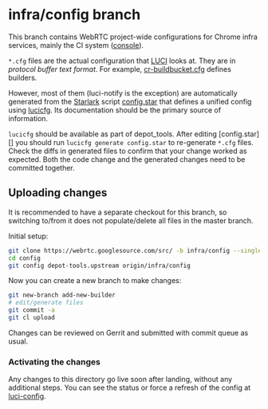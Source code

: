 # infra/config branch

This branch contains WebRTC project-wide configurations for Chrome infra
services, mainly the CI system ([console][]).

`*.cfg` files are the actual configuration that [LUCI][luci-config] looks at.
They are in *protocol buffer text format*. For example,
[cr-buildbucket.cfg](cr-buildbucket.cfg) defines builders.

However, most of them (luci-notify is the exception) are automatically generated
from the [Starlark][] script [config.star](config.star) that defines a unified
config using [lucicfg][]. Its documentation should be the primary source of
information.

`lucicfg` should be available as part of depot_tools. After editing
[config.star][] you should run `lucicfg generate config.star` to re-generate
`*.cfg` files. Check the diffs in generated files to confirm that your change
worked as expected. Both the code change and the generated changes need to be
committed together.

## Uploading changes

It is recommended to have a separate checkout for this branch, so switching
to/from it does not populate/delete all files in the master branch.

Initial setup:

```bash
git clone https://webrtc.googlesource.com/src/ -b infra/config --single-branch config
cd config
git config depot-tools.upstream origin/infra/config
```

Now you can create a new branch to make changes:

```bash
git new-branch add-new-builder
# edit/generate files
git commit -a
git cl upload
```

Changes can be reviewed on Gerrit and submitted with commit queue as usual.

### Activating the changes

Any changes to this directory go live soon after landing, without any additional
steps. You can see the status or force a refresh of the config at
[luci-config][].

[console]: https://ci.chromium.org/p/webrtc/g/ci/console
[luci-config]: https://luci-config.appspot.com/#/projects/webrtc
[starlark]: https://github.com/google/starlark-go
[lucicfg]: https://chromium.googlesource.com/infra/luci/luci-go/+/master/lucicfg/doc/

